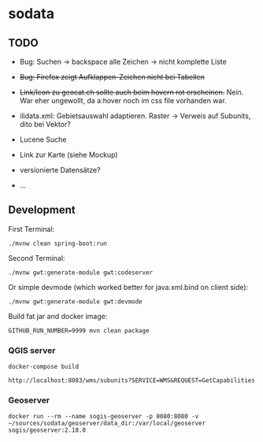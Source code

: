 # sodata

## TODO
- Bug: Suchen -> backspace alle Zeichen -> nicht komplette Liste
- ~~Bug: Firefox zeigt Aufklappen-Zeichen nicht bei Tabellen~~
- ~~Link/Icon zu geocat.ch sollte auch beim hovern rot erscheinen.~~ Nein. War eher ungewollt, da a:hover noch im css file vorhanden war.

- ilidata.xml: Gebietsauswahl adaptieren. Raster -> Verweis auf Subunits, dito bei Vektor?
- Lucene Suche
- Link zur Karte (siehe Mockup)
- versionierte Datensätze?
- ...

## Development

First Terminal:
```
./mvnw clean spring-boot:run
```

Second Terminal:
```
./mvnw gwt:generate-module gwt:codeserver
```

Or simple devmode (which worked better for java.xml.bind on client side):
```
./mvnw gwt:generate-module gwt:devmode 
```

Build fat jar and docker image:
```
GITHUB_RUN_NUMBER=9999 mvn clean package
```


### QGIS server
```
docker-compose build
```

```
http://localhost:8083/wms/subunits?SERVICE=WMS&REQUEST=GetCapabilities
```


### Geoserver
```
docker run --rm --name sogis-geoserver -p 8080:8080 -v ~/sources/sodata/geoserver/data_dir:/var/local/geoserver sogis/geoserver:2.18.0
```